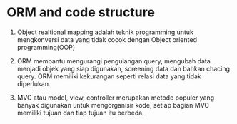 # ORM and code structure

1. Object realtional mapping adalah teknik programming untuk mengkonversi data yang tidak cocok dengan Object oriented programming(OOP)

2. ORM membantu mengurangi pengulangan query, mengubah data menjadi objek yang siap digunakan, screening data dan bahkan chacing query. ORM memiliki kekurangan seperti relasi data yang tidak diperlukan.

3. MVC atau model, view, controller merupakan metode populer yang banyak digunakan untuk mengorganisir kode, setiap bagian MVC memiliki tujuan dan tiap tujuan itu berbeda.